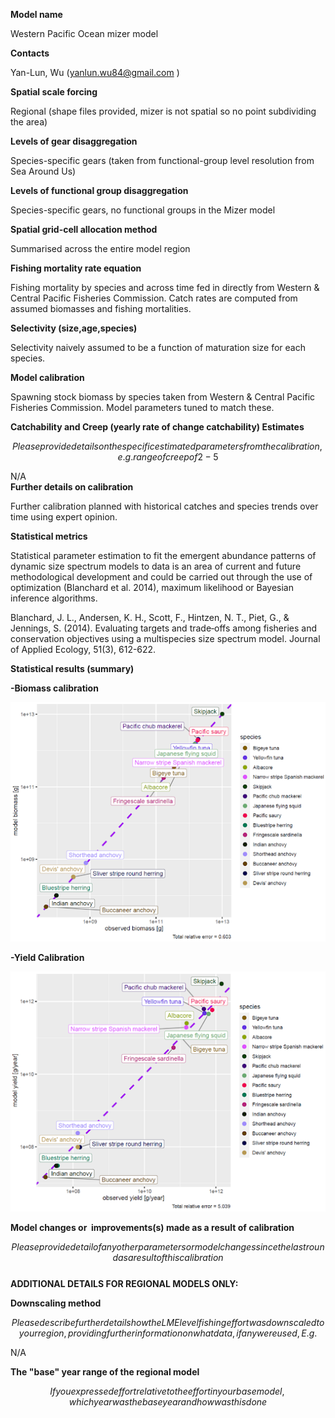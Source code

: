 **Model name**

Western Pacific Ocean mizer model

**Contacts**

Yan-Lun, Wu ([yanlun.wu84\@gmail.com](mailto:yanlun.wu84@gmail.com) ) 

**Spatial scale forcing**

Regional (shape files provided, mizer is not spatial so no point subdividing the area)

**Levels of gear disaggregation**

Species-specific gears (taken from functional-group level resolution from Sea Around Us)

**Levels of functional group disaggregation**

Species-specific gears, no functional groups in the Mizer model 

**Spatial grid-cell allocation method**

Summarised across the entire model region

**Fishing mortality rate equation**

Fishing mortality by species and across time fed in directly from Western & Central Pacific Fisheries Commission. Catch rates are computed from assumed biomasses and fishing mortalities.

**Selectivity (size,age,species)**

Selectivity naively assumed to be a function of maturation size for each species.

**Model calibration**

Spawning stock biomass by species taken from Western & Central Pacific Fisheries Commission. Model parameters tuned to match these. 

**Catchability and Creep (yearly rate of change catchability) Estimates**

$$Please provide details on the specific estimated parameters from the calibration, e.g. range of creep of 2-5% per year; and catchability coefficients per gear / functional group as necessary$$

N/A\
**Further details on calibration**

Further calibration planned with historical catches and species trends over time using expert opinion.

**Statistical metrics**

Statistical parameter estimation to fit the emergent abundance patterns of dynamic size spectrum models to data is an area of current and future methodological development and could be carried out through the use of optimization (Blanchard et al. 2014), maximum likelihood or Bayesian inference algorithms.

Blanchard, J. L., Andersen, K. H., Scott, F., Hintzen, N. T., Piet, G., & Jennings, S. (2014). Evaluating targets and trade‐offs among fisheries and conservation objectives using a multispecies size spectrum model. Journal of Applied Ecology, 51(3), 612-622.

**Statistical results (summary)**

**-Biomass calibration**

![](images/biomasscalibration1.png)

**-Yield Calibration**

![](images/biomasscalibration2.png)

**Model changes or  improvements(s) made as a result of calibration**

$$Please provide detail of any other parameters or model changes since the last round as a result of this calibration$$\
**ADDITIONAL DETAILS FOR REGIONAL MODELS ONLY:**

**Downscaling method**

$$Please describe further details how the LME level fishing effort was downscaled to your region, providing further information on what data, if any were used, E.g. $$

N/A

**The "base" year range of the regional model**

$$If you expressed effort relative to the effort in your base model, which year was the base year and how was this done$$

